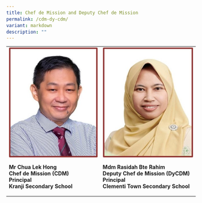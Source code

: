 ```yaml
---
title: Chef de Mission and Deputy Chef de Mission
permalink: /cdm-dy-cdm/
variant: markdown
description: ""
---
```

<style>
/* Add mobile responsiveness */
@media only screen and (max-width: 300px) {
  table {
    width: 100%;
  }
  img {
    max-width: 50%;
    height: auto;
    display: block;
    margin: 0 auto; /* Center the image */
  }
  p {
    text-align: center;
  }
}
</style>



<table>
  <tbody>
    <tr>
      <td rowspan="1" colspan="1">
        <div class="isomer-image-wrapper">
          <img height="auto" width="100%" alt="" src="/images/CDM/1.jpg">
        </div>
        <p><strong>Mr Chua Lek Hong</strong><br><strong>Chef de Mission (CDM)</strong><br><strong>Principal</strong><br><strong>Kranji Secondary School</strong></p>
      </td>
      <td rowspan="1" colspan="1">
        <div class="isomer-image-wrapper">
          <img height="auto" width="100%" alt="" src="/images/CDM/2.jpg">
        </div>
        <p><strong>Mdm Rasidah Bte Rahim</strong><br><strong>Deputy Chef de Mission (DyCDM)</strong><br><strong>Principal</strong><br><strong>Clementi Town Secondary School</strong></p>
      </td>
    </tr>
  </tbody>
</table>